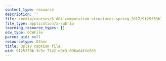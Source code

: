 ```yaml
---
content_type: resource
description: ''
file: /media/courses/6-004-computation-structures-spring-2017/9f25f39b3c3c7142e0c3096a04ffe203_ff2hWbJAipY.srt
file_type: application/x-subrip
learning_resource_types: []
ocw_type: OCWFile
parent_uid: null
resourcetype: Other
title: 3play caption file
uid: 9f25f39b-3c3c-7142-e0c3-096a04ffe203
---
```


